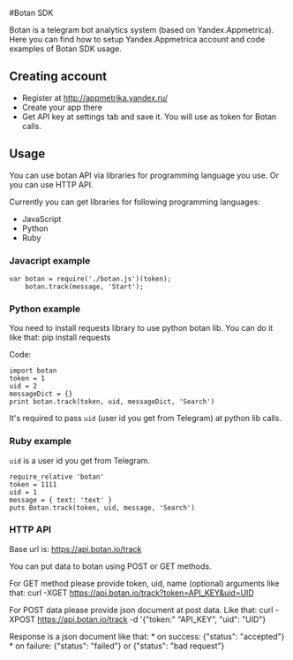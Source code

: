 #Botan SDK

Botan is a telegram bot analytics system (based on Yandex.Appmetrica).
Here you can find how to setup Yandex.Appmetrica account and code examples of Botan SDK usage.


## Creating account
 * Register at http://appmetrika.yandex.ru/
 * Create your app there
 * Get API key at settings tab and save it. You will use as token for Botan calls.

## Usage
You can use botan API via libraries for programming language you use.
Or you can use HTTP API.

Currently you can get libraries for following programming languages:
 * JavaScript
 * Python
 * Ruby


### Javacript example
	var botan = require('./botan.js')(token);
    	botan.track(message, 'Start');

### Python example
You need to install requests library to use python botan lib.
You can do it like that:
	pip install requests

Code:

	import botan
	token = 1
	uid = 2    
	messageDict = {}
	print botan.track(token, uid, messageDict, 'Search')

It's required to pass `uid` (user id you get from Telegram) at python lib calls.

### Ruby example
`uid` is a user id you get from Telegram.

	require_relative 'botan'
	token = 1111
	uid = 1
	message = { text: 'text' }
	puts Botan.track(token, uid, message, 'Search')


### HTTP API
Base url is: https://api.botan.io/track

You can put data to botan using POST or GET methods.
	
For GET method please provide token, uid, name (optional) arguments like that:
	curl -XGET https://api.botan.io/track?token=API_KEY&uid=UID

For POST data please provide json document at post data. Like that:
	curl -XPOST https://api.botan.io/track -d '{"token:" "API_KEY", "uid": "UID"}

Response is a json document like that:
	* on success: {"status": "accepted"}
	* on failure: {"status": "failed"} or {"status": "bad request"}
